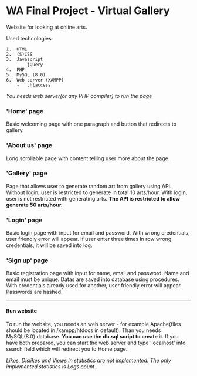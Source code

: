 # WA Final Project - Virtual Gallery

Website for looking at online arts.

Used technologies:
```
1.  HTML
2.  (S)CSS
3.  Javascript
    -   jQuery
4.  PHP
5.  MySQL (8.0)
6.  Web server (XAMPP)
    -   .htaccess
```

*You needs web server(or any PHP compiler) to run the page*

### 'Home' page
Basic welcoming page with one paragraph and button that redirects to gallery.

### 'About us' page
Long scrollable page with content telling user more about the page.

### 'Gallery' page
Page that allows user to generate random art from gallery using API. Without login, user is restricted to generate in total 10 arts/hour. With login, user is not restricted with generating arts. **The API is restricted to allow generate 50 arts/hour.**

### 'Login' page
Basic login page with input for email and password. With wrong credentials, user friendly error will appear. If user enter three times in row wrong credentials, it will be saved into log.

### 'Sign up' page
Basic registration page with input for name, email and password. Name and email must be unique. Datas are saved into database using procedures. With credentials already used for another, user friendly error will appear. Passwords are hashed.

---------------------------------------------------------------------------------------------------------------

#### Run website
To run the website, you needs an web server - for example Apache(files should be located in /xampp/htdocs in default). Than you needs MySQL(8.0) database. **You can use the db.sql script to create it**. If you have both prepared, you can start the web server and type 'localhost' into search field which will redirect you to Home page.

*Likes, Dislikes and Views in statistics are not implemented. The only implemented statistics is Logs count.*